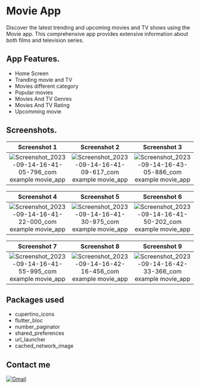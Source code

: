 # Movie App

Discover the latest trending and upcoming movies and TV shows using the Movie app. This comprehensive app provides extensive information about both films and television series.

## App Features.

- Home Screen
- Tranding movie and TV
- Movies different category
- Popular movies
- Movies And TV Genres
- Movies And TV Rating
- Upcomming movie

## Screenshots.
| Screenshot 1 | Screenshot 2 | Screenshot 3 |
|:------------:|:------------:|:------------:|
| ![Screenshot_2023-09-14-16-41-05-796_com example movie_app](https://github.com/Ibrahim-M-Ali/MoviesApp/assets/78051378/75710b6b-44f6-4bf1-b874-b553b7f9878d) | ![Screenshot_2023-09-14-16-41-09-617_com example movie_app](https://github.com/Ibrahim-M-Ali/MoviesApp/assets/78051378/36517b42-4959-4f9e-bea4-371102579279) | ![Screenshot_2023-09-14-16-43-05-886_com example movie_app](https://github.com/Ibrahim-M-Ali/MoviesApp/assets/78051378/35eec2f4-752a-48df-8cdd-98a5fa444f9d)

| Screenshot 4 | Screenshot 5 | Screenshot 6 |
|:------------:|:------------:|:------------:|
| ![Screenshot_2023-09-14-16-41-22-000_com example movie_app](https://github.com/Ibrahim-M-Ali/MoviesApp/assets/78051378/ceb9e76d-bb88-412d-9634-093c73099fb4) | ![Screenshot_2023-09-14-16-41-30-975_com example movie_app](https://github.com/Ibrahim-M-Ali/MoviesApp/assets/78051378/518bf6e0-9c5f-4136-bc77-ed97d68a0f76) | ![Screenshot_2023-09-14-16-41-50-202_com example movie_app](https://github.com/Ibrahim-M-Ali/MoviesApp/assets/78051378/4c4925bb-b238-434e-baa9-42e196b56348) |

| Screenshot 7 | Screenshot 8 | Screenshot 9 |
|:------------:|:------------:|:------------:|
![Screenshot_2023-09-14-16-41-55-995_com example movie_app](https://github.com/Ibrahim-M-Ali/MoviesApp/assets/78051378/fa2d06c0-110c-4be5-9e25-eab6f821c3d5) | ![Screenshot_2023-09-14-16-42-16-456_com example movie_app](https://github.com/Ibrahim-M-Ali/MoviesApp/assets/78051378/3a8ff966-3c12-4d03-bf9b-bf92b7f030f8) | ![Screenshot_2023-09-14-16-42-33-366_com example movie_app](https://github.com/Ibrahim-M-Ali/MoviesApp/assets/78051378/95b277d1-3478-4d79-9905-5e48c2059733) |

## Packages used
- cupertino_icons
- flutter_bloc
- number_paginator
- shared_preferences
- url_launcher
- cached_network_image
## Contact me

[![Gmail](https://img.shields.io/badge/Gmail-D14836?style=for-the-badge&logo=gmail&logoColor=white)](mailto:ibrahim.ali.wk@gmail.com)

